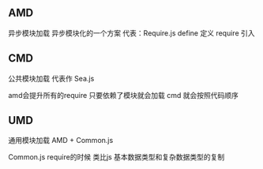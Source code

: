 ## AMD
异步模块加载 
异步模块化的一个方案
代表：Require.js
define 定义
require 引入

## CMD
公共模块加载
代表作 Sea.js

amd会提升所有的require 只要依赖了模块就会加载
cmd 就会按照代码顺序

## UMD 
通用模块加载
AMD + Common.js

Common.js require的时候 类比js 基本数据类型和复杂数据类型的复制